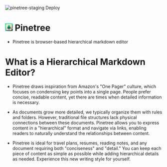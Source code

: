 ![pinetree-staging Deploy](https://github.com/binnmti/Pinetree/actions/workflows/staging.yml/badge.svg)

# <img src="Pinetree/wwwroot/Pinetree.png" alt="Pinetree Logo" width="24" height="24"/> Pinetree
- Pinetree is browser-based hierarchical markdown editor

# What is a Hierarchical Markdown Editor?
- Pinetree draws inspiration from Amazon's "One Pager" culture, which focuses on condensing key points into a single page. People prefer concise, readable content, yet there are times when detailed information is necessary.

- As documents grow more detailed, we typically organize them with rules and folders. However, traditional file structures lack physical connections between these documents. Pinetree allows you to express content in a "hierarchical" format and navigate via links, enabling readers to naturally understand the relationships between content.

- Pinetree is ideal for travel plans, resumes, reading notes, and any document requiring both "conciseness" and "detail." You can keep each piece of content as simple as possible while adding hierarchical details as needed. Experience this new writing style for yourself.
